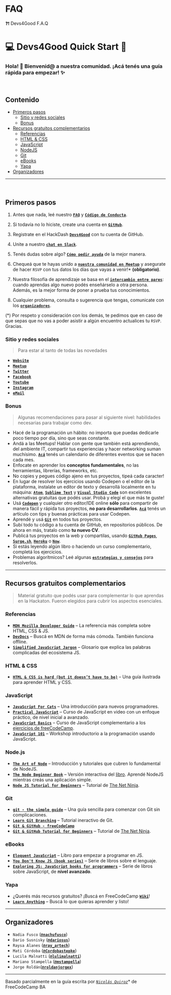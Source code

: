 # FAQ
:question::exclamation: Devs4Good F.A.Q

# :computer: Devs4Good Quick Start :rocket:  

### Hola! :wave: Bienvenid@ a nuestra comunidad. ¡Acá tenés una guía rápida para empezar! :sparkles:

<br>

## Contenido

- [Primeros pasos](#primeros-pasos)
  - [Sitio y redes sociales](#sitio-y-redes-sociales)
  - [Bonus](#bonus)
- [Recursos gratuitos complementarios](#recursos-gratuitos-complementarios)
  - [Referencias](#referencias)
  - [HTML & CSS](#html--css)
  - [JavaScript](#javascript)
  - [NodeJS](#nodejs)
  - [Git](#git)
  - [eBooks](#ebooks)
  - [Yapa](#yapa)
- [Organizadores](#organizadores)

---

<br>

## Primeros pasos

1. Antes que nada, leé nuestro **[`FAQ`](http://bit.do/FAQ_D4G)** y **[`Código de Conducta`](http://bit.do/codigo_D4G)**.

2. Si todavía no lo hiciste, create una cuenta en **[`GitHub`](https://github.com/)**.

3. Registrate en el HackDash **[`Devs4Good`](https://hackdash.org/dashboards/devs4good)** con tu cuenta de GitHub.

4. Unite a nuestro **[`chat en Slack`](http://bit.do/Slack_D4G)**.

5. Tenés dudas sobre algo? **[`Cómo pedir ayuda`](https://forum.freecodecamp.com/t/how-to-get-help-when-you-are-stuck/19514)** de la mejor manera.

6. Chequeá que te hayas unido a **[`nuestra comunidad en Meetup`](http://bit.do/Meetup_D4G)** y asegurate de hacer `RSVP` con tus datos los días que vayas a venir!\* **(obligatorio)**.

7. Nuestra filosofía de aprendizaje se basa en el **[`intercambio entre pares`](https://en.wikipedia.org/wiki/Peer_learning)**: cuando aprendas algo nuevo podés enseñárselo a otra persona. Además, es la mejor forma de poner a prueba tus conocimientos.

8. Cualquier problema, consulta o sugerencia que tengas, comunicate con los **[`organizadores`](#organizadores)**.

\(*) Por respeto y consideración con los demás, te pedimos que en caso de que sepas que no vas a poder asistir a algún encuentro actualices tu `RSVP`. Gracias.

### Sitio y redes sociales

> Para estar al tanto de todas las novedades

- **[`Website`](https://developersforgood.com)**  
- **[`Meetup`](http://bit.do/Meetup_D4G)**   
- **[`Twitter`](http://bit.do/Tw_D4G)**  
- **[`Facebook`](http://bit.do/Fb_D4G)**
- **[`Youtube`](http://bit.do/youtube_D4G)**
- **[`Instagram`](http://bit.do/Ig_D4G)**
- **[`eMail`](mailto:devs4good@laburojoven.com)**  

### Bonus

> Algunas recomendaciones para pasar al siguiente nivel: habilidades necesarias para trabajar como dev.

- Hacé de la programación un hábito: no importa que puedas dedicarle poco tiempo por día, sino que seas constante.
- Andá a las Meetups! Hablar con gente que también está aprendiendo, del ambiente IT, compartir tus experiencias y hacer networking suman muchísimo. **[`Acá`](http://meetupjs.com.ar/calendario.html)** tenés un calendario de diferentes eventos que se hacen cada mes.
- Enfocate en aprender los **conceptos fundamentales**, no las herramientas, librerías, frameworks, etc.
- No copies y pegues código ajeno en tus proyectos, tipeá cada caracter! 
- En lugar de resolver los ejercicios usando Codepen o el editor de la plataforma, instalate un editor de texto y desarrollá localmente en tu máquina: **[`Atom`](https://atom.io/)**, **[`Sublime Text`](https://www.sublimetext.com/)** y **[`Visual Studio Code`](https://code.visualstudio.com/)** son excelentes alternativas gratuitas que podés usar. Probá y elegí el que más te guste!
- Usá **[`Codepen`](https://codepen.io/)** y cualquier otro editor/IDE online **sólo** para compartir de manera fácil y rápida tus proyectos, **no para desarrollarlos**. **[`Acá`](https://medium.com/@lucianoramello/usando-codepen-tips-y-buenas-prácticas-7a61183face1)** tenés un artículo con tips y buenas prácticas para usar Codepen.
- Aprendé y usá **[`Git`](https://git-scm.com/)** en todos tus proyectos. 
- Subí todo tu código a tu cuenta de GitHub, en repositorios públicos. De ahora en más, tratalo como **tu nuevo CV**.
- Publicá tus proyectos en la web y compartilas, usando **[`GitHub Pages`](https://pages.github.com/)**, **[`Surge.sh`](https://surge.sh/)**, **[`Heroku`](https://www.heroku.com/)** o **[`Now`](https://zeit.co/now)**. 
- Si estás leyendo algún libro o haciendo un curso complementario, completá los ejercicios.
- Problemas algorítmicos? Leé algunas **[`estrategias y consejos`](https://nicolasquiroz.com/problem-solving-strategies/)** para resolverlos.

---

## Recursos gratuitos complementarios

> Material gratuito que podés usar para complementar lo que aprendas en la Hackaton. Fueron elegidos para cubrir los aspectos esenciales.

### Referencias

- **[`MDN Mozilla Developer Guide`](https://developer.mozilla.org/en-US/)** – La referencia más completa sobre HTML, CSS & JS.
- **[`DevDocs`](http://devdocs.io/javascript)** – Buscá en MDN de forma más cómoda. También funciona offline.
- **[`Simplified JavaScript Jargon`](http://jargon.js.org)** – Glosario que explica las palabras complicadas del ecosistema JS.

### HTML & CSS

- **[`HTML & CSS is hard (but it doesn’t have to be)`](https://internetingishard.com/html-and-css/)** – Una guía ilustrada para aprender HTML y CSS.

### JavaScript

- **[`JavaScript For Cats`](http://jsforcats.com/)** – Una introducción para nuevos programadores.
-  **[`Practical JavaScript`](https://watchandcode.com/p/practical-javascript)** – Curso de JavaScript en video con un enfoque práctico, de nivel inicial a avanzado.
- **[`JavaScript Basics`](https://www.youtube.com/playlist?list=PLWKjhJtqVAbk2qRZtWSzCIN38JC_NdhW5)** – Curso de JavaScript complementario a los [ejercicios de freeCodeCamp](https://www.freecodecamp.org/map#nested-collapseBasicJavaScript).
- **[`JavaScript 101`](https://github.com/javascript-101/javascript-101)** – Workshop introductorio a la programación usando JavaScript.

### Node.js

- **[`The Art of Node`](https://github.com/maxogden/art-of-node#readme)** – Introducción y tutoriales que cubren lo fundamental de NodeJS.
- **[`The Node Beginner Book`](https://glitch.com/edit/#!/node-beginner?path=README.md:1:0)** – Versión interactiva del [libro](https://www.nodebeginner.org/). Aprendé NodeJS mientras creás una aplicación simple.
- **[`Node JS Tutorial for Beginners`](https://www.youtube.com/playlist?list=PL4cUxeGkcC9gcy9lrvMJ75z9maRw4byYp)** – Tutorial de [The Net Ninja](https://www.thenetninja.co.uk).

### Git

- **[`git - the simple guide`](http://rogerdudler.github.io/git-guide/)** – Una guía sencilla para comenzar con Git sin complicaciones.
- **[`Learn Git Branching`](https://learngitbranching.js.org)** – Tutorial ineractivo de Git.
- **[`Git & GitHub - freeCodeCamp`](https://www.youtube.com/playlist?list=PLGvfHSgImk4aTlKBUPeC8Eh42LVDcSv9s)**
- **[`Git & GitHub Tutorial for Beginners`](https://www.youtube.com/playlist?list=PL4cUxeGkcC9goXbgTDQ0n_4TBzOO0ocPR)** – Tutorial de [The Net Ninja](https://www.thenetninja.co.uk).

### eBooks

- **[`Eloquent JavaScript`](http://eloquentjavascript.net)** – Libro para empezar a programar en JS.
- **[`You Don't Know JS (book series)`](https://github.com/getify/You-Dont-Know-JS)** – Serie de libros sobre el lenguaje.
- **[`Exploring JS: JavaScript books for programmers`](http://exploringjs.com)** – Serie de libros sobre JavaScript, de **nivel avanzado**.

### Yapa
- ¿Querés más recursos gratuitos? ¡Buscá en FreeCodeCamp **[`Wiki`](https://freecodecampba.org/wiki)**!
- **[`Learn Anything`](https://learn-anything.xyz)** – Buscá lo que quieras aprender y listo!

---

## Organizadores

- `Nadia Fusco` (**[`@nachufusco`](https://twitter.com/nachufusco)**)
- `Dario Susnisky` (**[`@dariosus`](https://twitter.com/dariosus)**)
- `Raysa Alanes` (**[`@ray_artech`](https://twitter.com/ray_artech)**)
- `Mati Córdoba` (**[`@Cordobastepke`](https://twitter.com/Cordobastepke)**)
- `Lucila Malnatti` (**[`@lulimalnatti`](https://twitter.com/lulimalnatti)**)
- `Mariano Stampella` (**[`@mstampella`](https://twitter.com/mstampella)**)
- `Jorge Roldán`(**[`@roldanjorgex`](https://twitter.com/roldanjorgex)**)

---

Basado parcialmente en la guía escrita por *[`Nicolás Quiroz`](https://nicolasquiroz.com)** de FreeCodeCamp BA
